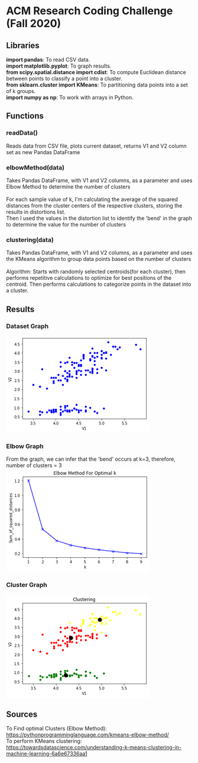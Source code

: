 # ACM Research Coding Challenge (Fall 2020)

## Libraries
<strong>import pandas</strong>: To read CSV data.<br>
<strong>import matplotlib.pyplot</strong>: To graph results.<br>
<strong>from scipy.spatial.distance import cdist</strong>: To compute Euclidean distance between points to classify a point into a cluster.<br>
<strong>from sklearn.cluster import KMeans</strong>: To partitioning data points into a set of k groups.<br>
<strong>import numpy as np</strong>: To work with arrays in Python.<br>

## Functions
### readData()
Reads data from CSV file, plots current dataset, returns V1 and V2 column set as new Pandas DataFrame
<br>

### elbowMethod(data)
Takes Pandas DataFrame, with V1 and V2 columns, as a parameter and uses Elbow Method to determine the number of clusters<br><br>
For each sample value of k, I'm calculating the average of the squared distances from the cluster centers of the respective clusters, storing the results in distortions list.<br>
Then I used the values in the distortion list to identify the 'bend' in the graph to determine the value for the number of clusters

### clustering(data)
Takes Pandas DataFrame, with V1 and V2 columns, as a parameter and uses the KMeans algorithm to group data points based on the number of clusters
<br><br>
Algorithm: 
Starts with randomly selected centroids(for each cluster), then performs repetitive calculations to optimize for best positions of the centroid. Then performs calculations to categorize points in the dataset  into a cluster.

## Results
### Dataset Graph
![](images/dataset.png)

### Elbow Graph
From the graph, we can infer that the 'bend' occurs at k=3, therefore, number of clusters = 3
![](images/elbowGraph.png)

### Cluster Graph
![](images/clustering.png)


## Sources
To Find optimal Clusters (Elbow Method):
https://pythonprogramminglanguage.com/kmeans-elbow-method/
<br>
To perform KMeans clustering: 
https://towardsdatascience.com/understanding-k-means-clustering-in-machine-learning-6a6e67336aa1
